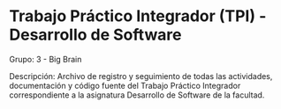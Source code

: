 # Trabajo Práctico Integrador (TPI) - Desarrollo de Software

Grupo: 3 - Big Brain

Descripción: Archivo de registro y seguimiento de todas las actividades, documentación y código fuente del Trabajo Práctico Integrador correspondiente a la asignatura Desarrollo de Software de la facultad.
